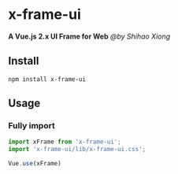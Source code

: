 # x-frame-ui
**A Vue.js 2.x UI Frame for Web**
*@by Shihao Xiong*

## Install 
```
npm install x-frame-ui
```

## Usage
### Fully import
```javascript
import xFrame from 'x-frame-ui';
import 'x-frame-ui/lib/x-frame-ui.css';

Vue.use(xFrame)
```
